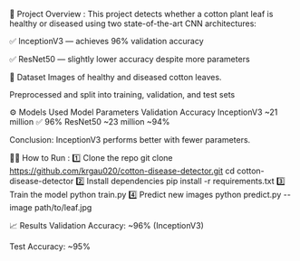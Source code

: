 🚀 Project Overview :
This project detects whether a cotton plant leaf is healthy or diseased using two state-of-the-art CNN architectures:

  ✅ InceptionV3 — achieves 96% validation accuracy

  ✅ ResNet50 — slightly lower accuracy despite more parameters


📂 Dataset
Images of healthy and diseased cotton leaves.

Preprocessed and split into training, validation, and test sets


⚙️ Models Used
Model	Parameters	Validation Accuracy
InceptionV3	~21 million	✅ 96%
ResNet50	~23 million	~94%

Conclusion: InceptionV3 performs better with fewer parameters.


🧑‍💻 How to Run :
1️⃣ Clone the repo
git clone https://github.com/krgau020/cotton-disease-detector.git
cd cotton-disease-detector
2️⃣ Install dependencies
pip install -r requirements.txt
3️⃣ Train the model
python train.py
4️⃣ Predict new images
python predict.py --image path/to/leaf.jpg


📈 Results
Validation Accuracy: ~96% (InceptionV3)

Test Accuracy: ~95%
